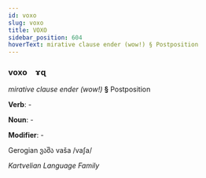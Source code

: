 ```yaml
---
id: voxo
slug: voxo
title: VOXO
sidebar_position: 604
hoverText: mirative clause ender (wow!) § Postposition
---
```


### voxo&emsp;<span kind="abugida">ɤɋ</span>

*mirative clause ender (wow!)* **§** Postposition

**Verb**: -

**Noun**: -

**Modifier**: -

Gerogian ვაშა vaša /vaʃa/

*Kartvelian Language Family*